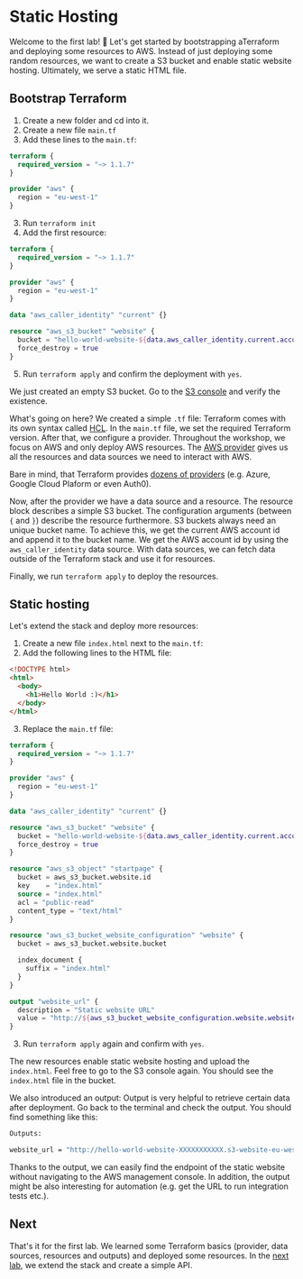 # Static Hosting

Welcome to the first lab! 🥳 Let's get started by bootstrapping aTerraform and deploying some resources to AWS. Instead of just deploying some random resources, we want to create a S3 bucket and enable static website hosting. Ultimately, we serve a static HTML file.
  
## Bootstrap Terraform

1. Create a new folder and cd into it.
1. Create a new file `main.tf`
2. Add these lines to the `main.tf`:
  ```tf
  terraform {
    required_version = "~> 1.1.7"
  }

  provider "aws" {
    region = "eu-west-1"
  }
  ```
3. Run `terraform init`
4. Add the first resource:
  ```tf
  terraform {
    required_version = "~> 1.1.7"
  }

  provider "aws" {
    region = "eu-west-1"
  }

  data "aws_caller_identity" "current" {}

  resource "aws_s3_bucket" "website" {
    bucket = "hello-world-website-${data.aws_caller_identity.current.account_id}"
    force_destroy = true
  }
  ```
5. Run `terraform apply` and confirm the deployment with `yes`.

We just created an empty S3 bucket. Go to the [S3 console](https://s3.console.aws.amazon.com/s3/buckets) and verify the existence. 

What's going on here? We created a simple `.tf` file: Terraform comes with its own syntax called [HCL](https://www.terraform.io/language/syntax/configuration). In the `main.tf` file, we set the required Terraform version. After that, we configure a provider. Throughout the workshop, we focus on AWS and only deploy AWS resources. The [AWS provider](https://www.terraform.io/language/providers) gives us all the resources and data sources we need to interact with AWS.

Bare in mind, that Terraform provides [dozens of providers](https://registry.terraform.io/browse/providers) (e.g. Azure, Google Cloud Plaform or even Auth0).

Now, after the provider we have a data source and a resource. The resource block describes a simple S3 bucket. The configuration arguments (between `{` and `}`) describe the resource furthermore. S3 buckets always need an unique bucket name. To achieve this, we get the current AWS account id and append it to the bucket name. We get the AWS account id by using the `aws_caller_identity` data source. With data sources, we can fetch data outside of the Terraform stack and use it for resources.

Finally, we run `terraform apply` to deploy the resources.

## Static hosting

Let's extend the stack and deploy more resources:

1. Create a new file `index.html` next to the `main.tf`:
2. Add the following lines to the HTML file:
  ```html
  <!DOCTYPE html>
  <html>
    <body>
      <h1>Hello World :)</h1>
    </body>
  </html>
  ```
3. Replace the `main.tf` file:
  ```tf
  terraform {
    required_version = "~> 1.1.7"
  }

  provider "aws" {
    region = "eu-west-1"
  }

  data "aws_caller_identity" "current" {}

  resource "aws_s3_bucket" "website" {
    bucket = "hello-world-website-${data.aws_caller_identity.current.account_id}"
    force_destroy = true
  }

  resource "aws_s3_object" "startpage" {
    bucket = aws_s3_bucket.website.id
    key    = "index.html"
    source = "index.html"
    acl = "public-read"
    content_type = "text/html"
  }

  resource "aws_s3_bucket_website_configuration" "website" {
    bucket = aws_s3_bucket.website.bucket

    index_document {
      suffix = "index.html"
    }
  }

  output "website_url" {
    description = "Static website URL"
    value = "http://${aws_s3_bucket_website_configuration.website.website_endpoint}"
  }
  ```
3. Run `terraform apply` again and confirm with `yes`.

The new resources enable static website hosting and upload the `index.html`. Feel free to go to the S3 console again. You should see the `index.html` file in the bucket.

We also introduced an output: Output is very helpful to retrieve certain data after deployment. Go back to the terminal and check the output. You should find something like this: 

```sh
Outputs:

website_url = "http://hello-world-website-XXXXXXXXXXX.s3-website-eu-west-1.amazonaws.com"
```

Thanks to the output, we can easily find the endpoint of the static website without navigating to the AWS management console. In addition, the output might be also interesting for automation (e.g. get the URL to run integration tests etc.).

## Next

That's it for the first lab. We learned some Terraform basics (provider, data sources, resources and outputs) and deployed some resources. In the [next lab](../2-simple-api/), we extend the stack and create a simple API.
